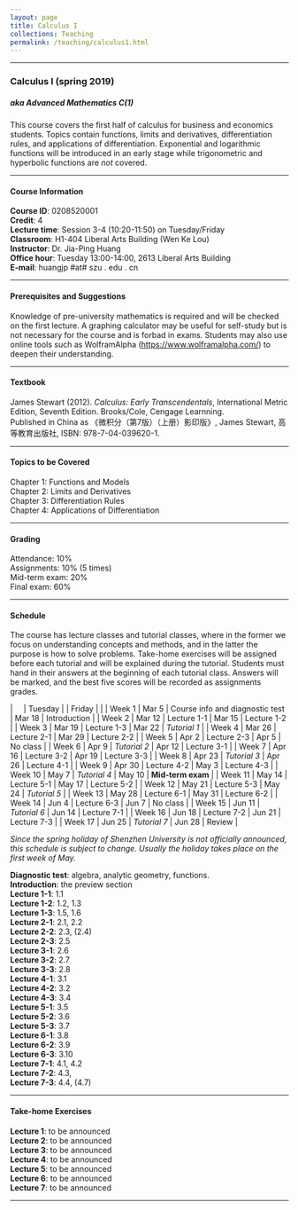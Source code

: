 ```yaml
---
layout: page
title: Calculus I
collections: Teaching
permalink: /teaching/calculus1.html
---
```


---
### Calculus I (spring 2019)
##### aka Advanced Mathematics C(1)

This course covers the first half of calculus for business and economics students. Topics contain functions, limits and derivatives, differentiation rules, and applications of differentiation. Exponential and logarithmic functions will be introduced in an early stage while trigonometric and hyperbolic functions are *not* covered.

---
#### Course Information

**Course ID**: 0208520001   
**Credit**: 4    
**Lecture time**: Session 3-4 (10:20-11:50) on Tuesday/Friday    
**Classroom**: H1-404 Liberal Arts Building (Wen Ke Lou)   
**Instructor**: Dr. Jia-Ping Huang   
**Office hour**: Tuesday 13:00-14:00, 2613 Liberal Arts Building   
**E-mail**: huangjp #at# szu . edu . cn

---
#### Prerequisites and Suggestions

Knowledge of pre-university mathematics is required and will be checked on the first lecture. A graphing calculator may be useful for self-study but is not necessary for the course and is forbad in exams. Students may also use online tools such as WolframAlpha (<https://www.wolframalpha.com/>) to deepen their understanding.

---
#### Textbook

James Stewart (2012). *Calculus: Early Transcendentals*, International Metric Edition, Seventh Edition. Brooks/Cole, Cengage Learnning.   
Published in China as 《微积分（第7版）（上册）影印版》, James Stewart, 高等教育出版社, ISBN: 978-7-04-039620-1.

---
#### Topics to be Covered

Chapter 1: Functions and Models   
Chapter 2: Limits and Derivatives   
Chapter 3: Differentiation Rules   
Chapter 4: Applications of Differentiation

---
#### Grading

Attendance: 10%   
Assignments: 10% (5 times)   
Mid-term exam: 20%   
Final exam: 60%   

---
#### Schedule

The course has lecture classes and tutorial classes, where in the former we focus on understanding concepts and methods, and in the latter the purpose is how to solve problems. Take-home exercises will be assigned before each tutorial and will be explained during the tutorial. Students must hand in their answers at the beginning of each tutorial class. Answers will be marked, and the best five scores will be recorded as assignments grades.

| &nbsp; &nbsp; | Tuesday | | Friday | |
| Week 1 | Mar 5 | Course info and diagnostic test | Mar 18 | Introduction |
| Week 2 | Mar 12 | Lecture 1-1 | Mar 15 | Lecture 1-2 |
| Week 3 | Mar 19 | Lecture 1-3 | Mar 22 | *Tutorial 1* |
| Week 4 | Mar 26 | Lecture 2-1 | Mar 29 | Lecture 2-2 |
| Week 5 | Apr 2 | Lecture 2-3 | Apr 5 | No class |
| Week 6 | Apr 9 | *Tutorial 2* | Apr 12 | Lecture 3-1 |
| Week 7 | Apr 16 | Lecture 3-2 | Apr 19 | Lecture 3-3 |
| Week 8 | Apr 23 | *Tutorial 3* | Apr 26 | Lecture 4-1 |
| Week 9 | Apr 30 | Lecture 4-2 | May 3 | Lecture 4-3 |
| Week 10 | May 7 | *Tutorial 4* | May 10 | **Mid-term exam** |
| Week 11 | May 14 | Lecture 5-1 | May 17 | Lecture 5-2 |
| Week 12 | May 21 | Lecture 5-3 | May 24 | *Tutorial 5* |
| Week 13 | May 28 | Lecture 6-1 | May 31 | Lecture 6-2 |
| Week 14 | Jun 4 | Lecture 6-3 | Jun 7 | No class |
| Week 15 | Jun 11 | *Tutorial 6* | Jun 14 | Lecture 7-1 |
| Week 16 | Jun 18 | Lecture 7-2 | Jun 21 | Lecture 7-3 |
| Week 17 | Jun 25 | *Tutorial 7* | Jun 28 | Review |

*Since the spring holiday of Shenzhen University is not officially announced, this schedule is subject to change. Usually the holiday takes place on the first week of May.*

**Diagnostic test**: algebra, analytic geometry, functions.   
**Introduction**: the preview section   
**Lecture 1-1**: 1.1   
**Lecture 1-2**: 1.2, 1.3   
**Lecture 1-3**: 1.5, 1.6   
**Lecture 2-1**: 2.1, 2.2   
**Lecture 2-2**: 2.3, (2.4)   
**Lecture 2-3**: 2.5   
**Lecture 3-1**: 2.6   
**Lecture 3-2**: 2.7   
**Lecture 3-3**: 2.8   
**Lecture 4-1**: 3.1   
**Lecture 4-2**: 3.2   
**Lecture 4-3**: 3.4   
**Lecture 5-1**: 3.5   
**Lecture 5-2**: 3.6   
**Lecture 5-3**: 3.7   
**Lecture 6-1**: 3.8   
**Lecture 6-2**: 3.9   
**Lecture 6-3**: 3.10   
**Lecture 7-1**: 4.1, 4.2   
**Lecture 7-2**: 4.3,   
**Lecture 7-3**: 4.4, (4.7)   

---
#### Take-home Exercises   

**Lecture 1**: to be announced    
**Lecture 2**: to be announced    
**Lecture 3**: to be announced    
**Lecture 4**: to be announced    
**Lecture 5**: to be announced    
**Lecture 6**: to be announced    
**Lecture 7**: to be announced    

---
